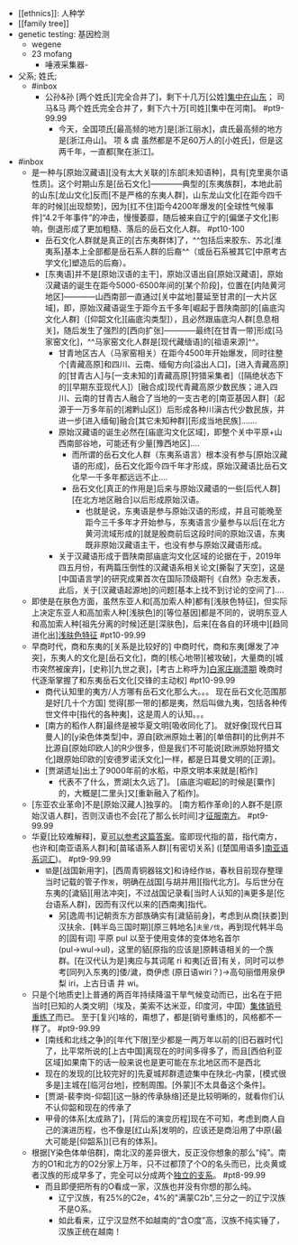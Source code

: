 - [[ethnics]]: 人种学
- [[family tree]]
- genetic testing: 基因检测
    - wegene
    - 23 mofang
        - 唾液采集器-
- 父系; 姓氏;
    - #inbox
        - 公孙&孙 [两个姓氏][完全合并了]，剩下十几万[公姓][集中在山东](https://www.zhihu.com/question/24621674/answer/2253746643)；
司马&马 两个姓氏完全合并了，剩下六十万[司姓][集中在河南]。 #pt9-99.99
            - 今天，全国项氏[最高频的地方]是[浙江丽水]，虞氏最高频的地方是[浙江舟山]。
项 & 虞 虽然都是不足60万人的[小姓氏]，但是这两千年，一直都[聚在浙江]。
- #inbox
    - 是一种与[原始汉藏语][没有太大关联的]东部[未知语种]，具有[克里奥尔语性质]。这个时期山东是[岳石文化]————典型的[东夷族群]，本地此前的山东[龙山文化]反而[不是严格的东夷人群]，山东龙山文化[在距今四千年的时候][出现颓势]，因为[扛不住]距今4200年爆发的[全球性气候事件]“4.2千年事件”的冲击，慢慢萎靡，随后被来自辽宁的[偏堡子文化]影响，倒退形成了更加粗糙、落后的岳石文化人群。 #pt10-100
        - 岳石文化人群就是真正的[古东夷群体]了，^^包括后来胶东、苏北[淮夷系]基本上全部都是岳石系人群的后裔^^（或岳石系被其它[中原考古学文化]塑造后的后裔）。
        - [东夷语]并不是[原始汉语的主干]，原始汉语出自[原始汉藏语]，原始汉藏语的诞生在距今5000-6500年间的[某个阶段]，位置在[内陆黄河地区]————山西南部一直通过[关中盆地]蔓延至甘肃的[一大片区域]，即，原始汉藏语诞生于距今五千多年[崛起于晋陕南部]的[庙底沟文化人群]（[仰韶文化][庙底沟类型]），且必然跟庙底沟人群[息息相关]，随后发生了强烈的[西向扩张]————最终[在甘青一带]形成[马家窑文化]，^^马家窑文化人群是[现代藏缅语]的[祖语来源]^^。
            - 甘青地区古人（马家窑相关）在距今4500年开始爆发，同时往整个[青藏高原]和四川、云南、缅甸方向[溢出人口]，[进入青藏高原]的[甘青古人]与[一支未知的]青藏高原[狩猎采集者]（[隔绝状态下的][早期东亚现代人]）[融合成]现代青藏高原少数民族；进入四川、云南的甘青古人融合了当地的一支古老的[南亚基因人群]（起源于一万多年前的[湘黔山区]）后形成各种川滇古代少数民族，并进一步[进入缅甸]融合[其它未知种群][形成当地民族].......
            - 原始汉藏语的诞生必然在[庙底沟文化区域]，即整个关中平原+山西南部谷地，可能还有少量[豫西地区]....
                - 而所谓的岳石文化人群（东夷系语言）根本没有参与[原始汉藏语的形成]，岳石文化距今四千年才形成，原始汉藏语比岳石文化早一千多年都远远不止....
                - 岳石文化[真正的作用是]后来与原始汉藏语的一些[后代人群][在北方地区融合]以后形成原始汉语。
                    - 也就是说，东夷语是参与原始汉语的形成，并且可能晚至距今三千多年才开始参与，东夷语言少量参与以后[在北方黄河流域形成的]就是殷商前后这段时间的原始汉语，东夷既非原始汉藏语主干，也没有参与原始汉藏语形成。
            - 关于汉藏语形成于晋陕南部庙底沟文化区域的论据在于，2019年四五月份，有两篇压倒性的汉藏语系相关论文[撕裂了天空]，这是[中国语言学]的研究成果首次在国际顶级期刊《自然》杂志发表，此后，关于[汉藏语起源地]的问题[基本上找不到讨论的空间了]....
    - 即使是在肤色方面，虽然东亚人和[高加索人种]都有[浅肤色特征]，但实际上决定东亚人和高加索人种[浅肤色]的[等位基因]都是不同的，说明东亚人和高加索人种[祖先分离的时候]还是[深肤色]，后来[在各自的环境中][趋同进化出][浅肤色特征](https://www.zhihu.com/question/279366593/answer/406312940) #pt10-99.99
    - 早商时代，商和东夷的[关系是比较好的]
中商时代，商和东夷[爆发了冲突]，东夷人的文化是[岳石文化]，商的[核心地带][被攻破]，大量商的[城市突然被废弃]，[史称][九世之衰]，[考古上称呼为][白家庄崩溃期](https://bbs.saraba1st.com/2b/forum.php?mod=viewthread&tid=2036694)
晚商时代逐渐掌握了和东夷岳石文化[交锋的主动权] #pt10-99.99
        - 商代认知里的夷方/人方哪有岳石文化那么大。。。
现在岳石文化范围那是好[几十个方国]
觉得[那一带的]都是夷，然后叫做九夷，包括各种传世文件中[指代的各种夷]，这是周人的认知。。。
        - [南方的稻作人群]最终是被华夏文明[吸收同化了]。
就好像[现代日耳曼人]的[y染色体类型]中，源自[欧洲原始土著]的[单倍群I]的比例并不比源自[原始印欧人]的R少很多，但是我们不可能说[欧洲原始狩猎文化]跟原始印欧的[安德罗诺沃文化]一样，都是日耳曼文明的[正源]。
        - [贾湖遗址]出土了9000年前的水稻，中原文明本来就是[稻作]
            - 代表不了什么，贾湖[太久远了]。
[庙底沟崛起]的时候是[粟作]的，大概是[二里头]又[重新融入了稻作]。
    - [东亚农业革命]不是[原始汉藏人]独享的。
[南方稻作革命]的人群不是[原始汉语人群]，否则汉语也不会[花了那么长时间]才[征服南方](https://bbs.saraba1st.com/2b/thread-2017859-6-1.html)。 #pt9-99.99
    - 华夏[比较难解释]，夏[可以参考这篇答案](https://www.zhihu.com/answer/1318303337)。蛮即现代指的苗，指代南方，也许和[南亚语系人群]和[苗瑤语系人群][有密切关系] ([楚国用语多][南亚语系词汇](https://www.zhihu.com/question/511118846/answer/2307404144))。 #pt9-99.99
        - `貊`是[战国新用字]，[西周青铜器铭文]和诗经作`貉`，春秋目前现存整理当时记载的管子作`发`，明确在战国[与胡并用][指代北方]。与后世分在东夷的[濊貊][用法冲突]，不过战国记录看[当时人认知的]`夷`更多是[仡台语系人群]，因而有汉代以来的[西南夷]指代。
            - 另[逸周书]记朝贡东方部族确实有[濊貊前身]，考虑到从商[扶娄]到汉扶余、[韩半岛三国时期][原三韩地名]`夫里/伐`，再到现代韩半岛的[固有词] 平原 pul 以至于使用变体的变体地名首尔 (pul→wul→ul)，这里的貊[原指的应该是]原韩语相关的一个族群。[在汉代认为是]夷应与其词尾 ri 和夷[近音]有关，同时可以参考[同列入东夷的]倭/濊，商伊虑 (原日语wiri？)→高句丽借用泉伊梨 iri，上古日语 井 wi。
    - 只是个[地质史]上普通的两百年持续降温干旱气候变动而已，出名在于把当时[已知的人类文明]（埃及，美索不达米亚，印度河，中国）[集体销号重练了](https://bbs.saraba1st.com/2b/thread-2043384-1-1.html)而已。
至于[复兴]啥的，甭想了，都是[销号重练]的，风格都不一样了。 #pt9-99.99
        - [南线和北线之争]的[年代下限]至少都是一两万年以前的[旧石器时代]了，比平常所说的[上古中国]离现在的时间多得多了，而且[西伯利亚区域]如果南下的话一般来说也是更可能在东北地区而不是西北
        - 现在的发现的[比较完好的]先夏城邦群遗迹集中在陕北–内蒙，[模式很多是]主城在[临河台地]，控制周围。[外蒙][不太具备这个条件]。
        - [贾湖-裴李岗-仰韶][这一脉的传承脉络]还是比较明晰的，就看你们认不认仰韶和现在的传承了
        - 甲骨的体系[太成熟了]，[背后的演变历程]现在不可知，考虑到商人自己的演进历程，也不像是[红山系]发明的，应该还是商沿用了中原(最大可能是[仰韶系])[已有的体系]。
    - 根据[Y染色体单倍群]，南北汉的差异很大，反正没你想象的那么“纯”。南方的O1和北方的O2分家上万年，只不过都顶了个O的名头而已，比炎黄或者汉族的形成早多了，完全可以分成两个[独立的支系](https://www.zhihu.com/question/454436946/answer/1833911638)。 #pt8-99.99
        - 而且即便把所有的O看成一家，汉族也并没有你想的那么纯。
            - 辽宁汉族，有25%的C2e，4%的"满蒙C2b",三分之一的辽宁汉族不是O系。
            - 如此看来，辽宁汉显然不如越南的“含O度”高，汉族不纯实锤了，汉族正统在越南！
